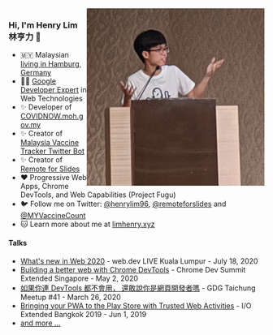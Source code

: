 <img align="right" src="https://github.com/limhenry/limhenry/blob/master/shrug.png" alt="shurgging" width=350px height=350px />

### Hi, I'm Henry Lim 林亨力 👋

- 🇲🇾  Malaysian [living in Hamburg, Germany](https://twitter.com/henrylim96/status/1511707662630670342)
- 👨‍🏫  [Google Developer Expert](https://developers.google.com/community/experts/directory/profile/profile-henry-lim) in Web Technologies
- ✨  Developer of [COVIDNOW.moh.gov.my](https://covidnow.moh.gov.my)
- ✨  Creator of [Malaysia Vaccine Tracker Twitter Bot](https://twitter.com/MYVaccineCount)
- ✨  Creator of [Remote for Slides](https://limhenry.xyz/slides)
- ❤️  Progressive Web Apps, Chrome DevTools, and Web Capabilities (Project Fugu)
- 🐦  Follow me on Twitter: [@henrylim96](https://twitter.com/henrylim96), [@remoteforslides](https://twitter.com/remoteforslides) and [@MYVaccineCount](https://twitter.com/MYVaccineCount)
- 🐱  Learn more about me at [limhenry.xyz](https://limhenry.xyz)

#### Talks
- [What's new in Web 2020](https://speakerdeck.com/limhenry/whats-new-in-web-2020) - web.dev LIVE Kuala Lumpur - July 18, 2020
- [Building a better web with Chrome DevTools](https://speakerdeck.com/limhenry/building-a-better-website-with-chrome-devtools) - Chrome Dev Summit Extended Singapore - May 2, 2020
- [如果你連 DevTools 都不會用， 還敢說你是網頁開發者嗎](https://bit.ly/devtools-gdgtc) - GDG Taichung Meetup #41 - March 26, 2020
- [Bringing your PWA to the Play Store with Trusted Web Activities](https://speakerdeck.com/limhenry/bringing-your-pwa-to-the-google-play-store-with-trusted-web-activities) - I/O Extended Bangkok 2019 - Jun 1, 2019
- [and more ...](https://speakerdeck.com/limhenry)
